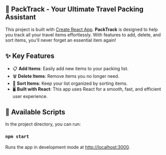 ## 🧳 PackTrack - Your Ultimate Travel Packing Assistant

This project is built with [Create React App](https://github.com/facebook/create-react-app). **PackTrack** is designed to help you track all your travel items effortlessly. With features to add, delete, and sort items, you'll never forget an essential item again!

## ✨ Key Features

- 📋 **Add Items**: Easily add new items to your packing list.
- 🗑️ **Delete Items**: Remove items you no longer need.
- 🔄 **Sort Items**: Keep your list organized by sorting items.
- 🖥️ **Built with React**: This app uses React for a smooth, fast, and efficient user experience.

## 🚀 Available Scripts

In the project directory, you can run:

### `npm start` 
Runs the app in development mode at [http://localhost:3000](http://localhost:3000).
